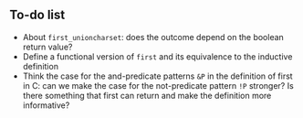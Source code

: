 ## To-do list

- About `first_unioncharset`: does the outcome depend on the boolean return value?
- Define a functional version of  `first` and its equivalence to the inductive definition
- Think the case for the and-predicate patterns `&P` in the definition of first in C: can we make the case for the not-predicate pattern `!P` stronger?
  Is there something that first can return and make the definition more informative?
